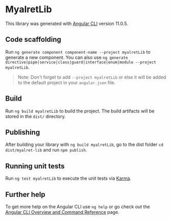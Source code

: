 # MyalretLib

This library was generated with [Angular CLI](https://github.com/angular/angular-cli) version 11.0.5.

## Code scaffolding

Run `ng generate component component-name --project myalretLib` to generate a new component. You can also use `ng generate directive|pipe|service|class|guard|interface|enum|module --project myalretLib`.
> Note: Don't forget to add `--project myalretLib` or else it will be added to the default project in your `angular.json` file. 

## Build

Run `ng build myalretLib` to build the project. The build artifacts will be stored in the `dist/` directory.

## Publishing

After building your library with `ng build myalretLib`, go to the dist folder `cd dist/myalret-lib` and run `npm publish`.

## Running unit tests

Run `ng test myalretLib` to execute the unit tests via [Karma](https://karma-runner.github.io).

## Further help

To get more help on the Angular CLI use `ng help` or go check out the [Angular CLI Overview and Command Reference](https://angular.io/cli) page.
